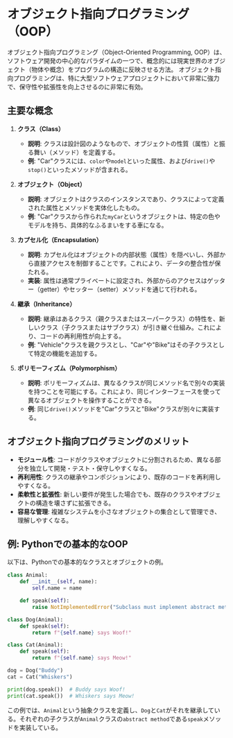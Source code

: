 # オブジェクト指向プログラミング（OOP）

オブジェクト指向プログラミング（Object-Oriented Programming, OOP）は、ソフトウェア開発の中心的なパラダイムの一つで、概念的には現実世界のオブジェクト（物体や概念）をプログラムの構造に反映させる方法。
オブジェクト指向プログラミングは、特に大型ソフトウェアプロジェクトにおいて非常に強力で、保守性や拡張性を向上させるのに非常に有効。

## 主要な概念

1. **クラス（Class）**
   - **説明**: クラスは設計図のようなもので、オブジェクトの性質（属性）と振る舞い（メソッド）を定義する。
   - **例**: "Car"クラスには、`color`や`model`といった属性、および`drive()`や`stop()`といったメソッドが含まれる。

2. **オブジェクト（Object）**
   - **説明**: オブジェクトはクラスのインスタンスであり、クラスによって定義された属性とメソッドを実体化したもの。
   - **例**: "Car"クラスから作られた`myCar`というオブジェクトは、特定の色やモデルを持ち、具体的なふるまいをする車になる。

3. **カプセル化（Encapsulation）**
   - **説明**: カプセル化はオブジェクトの内部状態（属性）を隠ぺいし、外部から直接アクセスを制御することです。これにより、データの整合性が保たれる。
   - **実装**: 属性は通常プライベートに設定され、外部からのアクセスはゲッター（getter）やセッター（setter）メソッドを通じて行われる。

4. **継承（Inheritance）**
   - **説明**: 継承はあるクラス（親クラスまたはスーパークラス）の特性を、新しいクラス（子クラスまたはサブクラス）が引き継ぐ仕組み。これにより、コードの再利用性が向上する。
   - **例**: "Vehicle"クラスを親クラスとし、"Car"や"Bike"はその子クラスとして特定の機能を追加する。

5. **ポリモーフィズム（Polymorphism）**
   - **説明**: ポリモーフィズムは、異なるクラスが同じメソッド名で別々の実装を持つことを可能にする。これにより、同じインターフェースを使って異なるオブジェクトを操作することができる。
   - **例**: 同じ`drive()`メソッドを"Car"クラスと"Bike"クラスが別々に実装する。

## オブジェクト指向プログラミングのメリット

- **モジュール性**: コードがクラスやオブジェクトに分割されるため、異なる部分を独立して開発・テスト・保守しやすくなる。
- **再利用性**: クラスの継承やコンポジションにより、既存のコードを再利用しやすくなる。
- **柔軟性と拡張性**: 新しい要件が発生した場合でも、既存のクラスやオブジェクトの構造を壊さずに拡張できる。
- **容易な管理**: 複雑なシステムを小さなオブジェクトの集合として管理でき、理解しやすくなる。

## 例: Pythonでの基本的なOOP

以下は、Pythonでの基本的なクラスとオブジェクトの例。

```py
class Animal:
    def __init__(self, name):
        self.name = name

    def speak(self):
        raise NotImplementedError("Subclass must implement abstract method")

class Dog(Animal):
    def speak(self):
        return f"{self.name} says Woof!"

class Cat(Animal):
    def speak(self):
        return f"{self.name} says Meow!"

dog = Dog("Buddy")
cat = Cat("Whiskers")

print(dog.speak())  # Buddy says Woof!
print(cat.speak())  # Whiskers says Meow!
```

この例では、`Animal`という抽象クラスを定義し、`Dog`と`Cat`がそれを継承している。それぞれの子クラスが`Animal`クラスの`abstract method`である`speak`メソッドを実装している。

